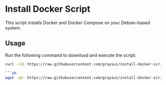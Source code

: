 # Install Docker Script

This script installs Docker and Docker Compose on your Debian-based system.

## Usage

Run the following command to download and execute the script:

```sh
curl -sSL https://raw.githubusercontent.com/graysui/install-docker-script/main/install_docker.sh | sudo bash

```sh
wget -qO- https://raw.githubusercontent.com/graysui/install-docker-script/main/install_docker.sh | sudo bash

